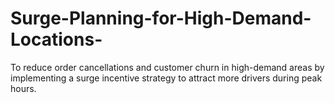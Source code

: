 # Surge-Planning-for-High-Demand-Locations-
To reduce order cancellations and customer churn in high-demand areas by implementing a surge incentive strategy to attract more drivers during peak hours.  

